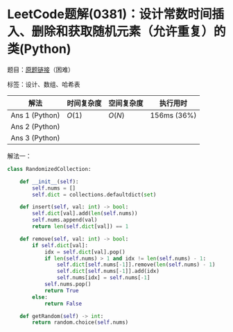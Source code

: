 # LeetCode题解(0381)：设计常数时间插入、删除和获取随机元素（允许重复）的类(Python)

题目：[原题链接](https://leetcode-cn.com/problems/insert-delete-getrandom-o1-duplicates-allowed/)（困难）

标签：设计、数组、哈希表

| 解法           | 时间复杂度 | 空间复杂度 | 执行用时    |
| -------------- | ---------- | ---------- | ----------- |
| Ans 1 (Python) | $O(1)$     | $O(N)$     | 156ms (36%) |
| Ans 2 (Python) |            |            |             |
| Ans 3 (Python) |            |            |             |

解法一：

```python
class RandomizedCollection:

    def __init__(self):
        self.nums = []
        self.dict = collections.defaultdict(set)

    def insert(self, val: int) -> bool:
        self.dict[val].add(len(self.nums))
        self.nums.append(val)
        return len(self.dict[val]) == 1

    def remove(self, val: int) -> bool:
        if self.dict[val]:
            idx = self.dict[val].pop()
            if len(self.nums) > 1 and idx != len(self.nums) - 1:
                self.dict[self.nums[-1]].remove(len(self.nums) - 1)
                self.dict[self.nums[-1]].add(idx)
                self.nums[idx] = self.nums[-1]
            self.nums.pop()
            return True
        else:
            return False

    def getRandom(self) -> int:
        return random.choice(self.nums)
```